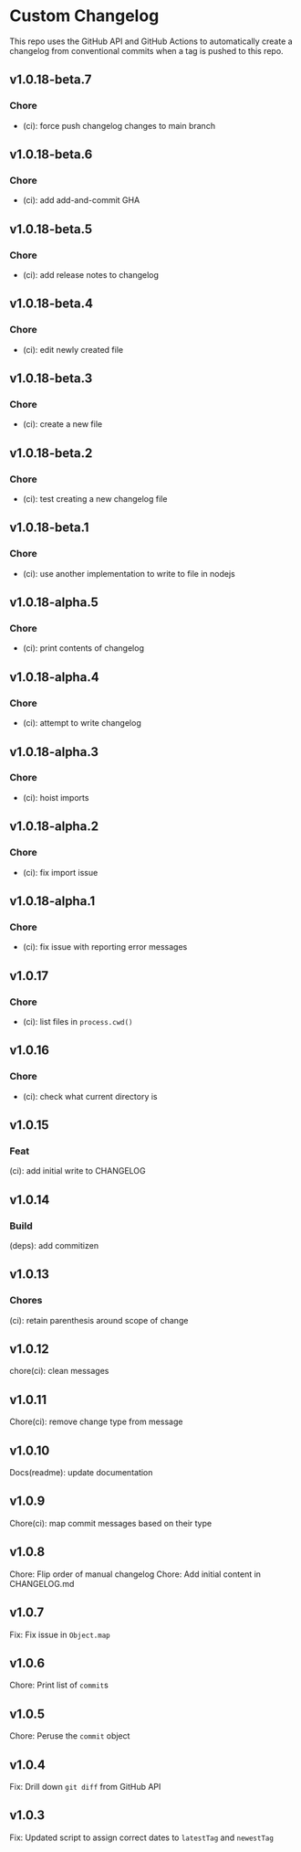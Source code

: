 # Custom Changelog

This repo uses the GitHub API and GitHub Actions to automatically create a changelog from conventional commits when a tag is pushed to this repo.

## v1.0.18-beta.7

### Chore

- (ci): force push changelog changes to main branch

## v1.0.18-beta.6

### Chore

- (ci): add add-and-commit GHA

## v1.0.18-beta.5

### Chore

- (ci): add release notes to changelog

## v1.0.18-beta.4

### Chore

- (ci): edit newly created file

## v1.0.18-beta.3

### Chore

- (ci): create a new file

## v1.0.18-beta.2

### Chore

- (ci): test creating a new changelog file

## v1.0.18-beta.1

### Chore

- (ci): use another implementation to write to file in nodejs

## v1.0.18-alpha.5

### Chore

- (ci): print contents of changelog

## v1.0.18-alpha.4

### Chore

- (ci): attempt to write changelog

## v1.0.18-alpha.3

### Chore

- (ci): hoist imports

## v1.0.18-alpha.2

### Chore

- (ci): fix import issue

## v1.0.18-alpha.1

### Chore

- (ci): fix issue with reporting error messages

## v1.0.17

### Chore

- (ci): list files in `process.cwd()`

## v1.0.16

### Chore

- (ci): check what current directory is

## v1.0.15

### Feat

(ci): add initial write to CHANGELOG

## v1.0.14

### Build

(deps): add commitizen

## v1.0.13

### Chores

(ci): retain parenthesis around scope of change

## v1.0.12

chore(ci): clean messages

## v1.0.11

Chore(ci): remove change type from message

## v1.0.10

Docs(readme): update documentation

## v1.0.9

Chore(ci): map commit messages based on their type

## v1.0.8

Chore: Flip order of manual changelog
Chore: Add initial content in CHANGELOG.md

## v1.0.7

Fix: Fix issue in `Object.map`

## v1.0.6

Chore: Print list of `commit`s

## v1.0.5

Chore: Peruse the `commit` object

## v1.0.4

Fix: Drill down `git diff` from GitHub API

## v1.0.3

Fix: Updated script to assign correct dates to `latestTag` and `newestTag`
